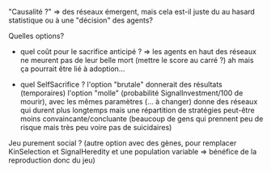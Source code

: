 "Causalité ?"
=> des réseaux émergent, mais cela est-il juste du au hasard statistique ou à une "décision" des agents?

Quelles options?
- quel coût pour le sacrifice anticipé ? => les agents en haut des réseaux ne meurent pas de leur belle mort (mettre le score au carré ?)
    ah mais ça pourrait être lié à adoption...

- quel SelfSacrifice ?
    l'option "brutale" donnerait des résultats (temporaires)
    l'option "molle" (probabilité SignalInvestment/100 de mourir), avec les mêmes paramètres (... à changer) donne des réseaux qui durent plus longtemps mais une répartition de stratégies peut-être moins convaincante/concluante (beaucoup de gens qui prennent peu de risque mais très peu voire pas de suicidaires)


Jeu purement social ? (autre option avec des gènes, pour remplacer KinSelection et SignalHeredity et une population variable => bénéfice de la reproduction donc du jeu)
